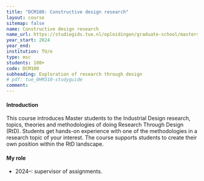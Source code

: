 ```yaml
---
title: "DCM100: Constructive design research"
layout: course
sitemap: false
name: Constructive design research
name_url: https://studiegids.tue.nl/opleidingen/graduate-school/masters-programs/industrial-design/curriculum/specialization-master-tracks/constructive-design-research-cdr
year_start: 2024
year_end: 
institution: TU/e
type: msc
students: 100+
code: DCM100
subheading: Exploration of research through design
# pdf: tue_0HM310-studyguide
comment: 
---
```

#### Introduction
This course introduces Master students to the Industrial Design research, topics, theories and methodologies of doing Research Through Design (RtD). Students get hands-on experience with one of the methodologies in a research topic of your interest. The course supports students to create their own position within the RtD landscape.

#### My role
- 2024–: supervisor of assignments.